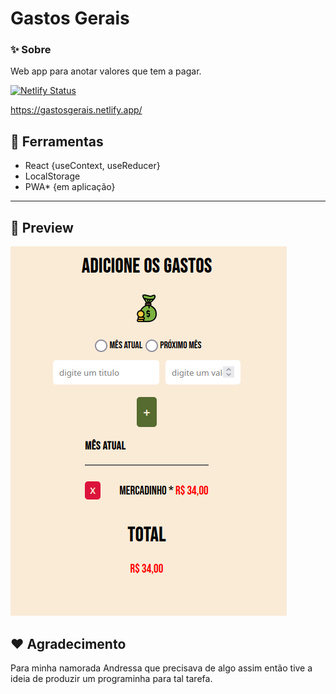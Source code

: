 # Gastos Gerais

### ✨ Sobre
Web app para anotar valores que tem a pagar.

[![Netlify Status](https://api.netlify.com/api/v1/badges/0a241e49-2c2d-433f-97e0-2675df266d38/deploy-status)](https://app.netlify.com/sites/gastosgerais/deploys)

https://gastosgerais.netlify.app/

## 🔨 Ferramentas
- React {useContext, useReducer}
- LocalStorage
- PWA* {em aplicação}

---
## 🥰 Preview
![img](src/img/code.png)

## ❤️ Agradecimento
Para minha namorada Andressa que precisava de algo assim então tive a ideia de produzir um programinha para tal tarefa.

